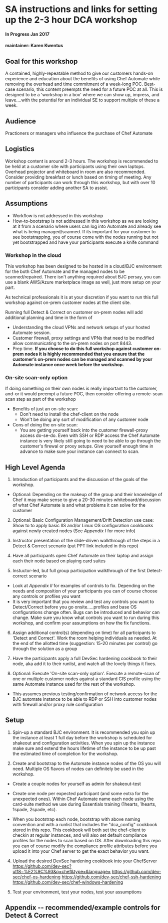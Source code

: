 # SA instructions and links for setting up the 2-3 hour DCA workshop

#### In Progress Jan 2017
#### maintainer: Karen Kwentus

## Goal for this workshop
A contained, highly-repeatable method to give our customers hands-on experience and education about the benefits of using Chef Automate while removing the overhead and time commitment of a week-long POC.   Best-case scenario, this content preempts the need for a future POC at all.   This is designed to be a 'workshop in a box' where we can show up, impress, and leave....with the potential for an individual SE to support multiple of these a week.   


## Audience
Practioners or managers who influence the purchase of Chef Automate

## Logistics 
Workshop content is around 2-3 hours.   The workshop is recommended to be held at a customer site with participants using their own laptops.   Overhead projector and whiteboard in room are also recommended.    Consider providing breakfast or lunch based on timing of meeting.   Any number of participants can work through this workshop, but with over 10 participants consider adding another SA to assist.

 
## Assumptions
* Workflow is not addressed in this workshop
* How-to-bootstrap is not addressed in this workshop as we are looking at it from a scenario where users can log into Automate and already see what is being managed/scanned.  If its important for your customer to see bootstrapping, you of course come with the nodes running but not yet bootstrapped and have your participants execute a knife command


### Workshop in the cloud
This workshop has been designed to be hosted in a cloud/BJC environment for the both Chef Automate and the managed nodes to be scanned/repaired.  There isn't anything required about BJC persay, you can use a blank AWS/Azure marketplace image as well, just more setup on your part.

As technical professionals it is at your discretion if you want to run this full workshop against on-prem customer nodes at the client site.   

Running full Detect & Correct on customer on-prem nodes will add additional planning and time in the form of
* Understanding the cloud VPNs and network setups of your hosted Automate session.
* Customer firewall, proxy settings and VPNs that need to be modified allow communicating to the on-prem nodes on port 8443. 
* Prep time.    **If you choose to do this full workshop against customer on-prem nodes it is highly recommended that you ensure that the customer’s on-prem nodes can be managed and scanned by your Automate instance once week before the workshop.**


### On-site scan-only option
If doing something on their own nodes is really important to the customer, and-or it would preempt a future POC, then consider offering a remote-scan scan step as part of the workshop
* Benefits of just an on-site scan:
    - Don't need to install the chef-client on the node
    - Won't be doing any sort of modification of any customer node
* Cons of doing the on-site scan:
    - You are getting yourself back into the customer firewall-proxy access do-se-do.  Even with SSH or RDP access the Chef Automate instance is very likely still going to need to be able to go through the customer's firewal or proxy setups.   Give yourself enough time in advance to make sure your instance can connect to scan.


## High Level Agenda
1.  Introduction of participants and the discussion of the goals of the workshop.
   * Optional: Depending on the makeup of the group and their knowledge of Chef it may make sense to give a 20-30 minutes whiteboard/discussion of what Chef Automate is and what problems it can solve for the customer

2.  Optional: Basic Configuration Management/Drift Detection use case: Show to to apply basic IIS and/or Linux OS configuration cookbooks against newly created nodes (See *Appendix I* for more info)

3. Instructor presentation of the slide-driven walkthrough of the steps in a Detect & Correct scenario  (put PPT link included in this repo)

4. Have all participants open Chef Automate on their laptop and assign each their node based on playing card suites

5. Instuctor-led, but full group participation walkthrough of the first Detect-correct scenario
  * Look at *Appendix II* for examples of controls to fix.   Depending on the needs and composition of your participants you can of course choose any controls or profiles you want
  * It is very important that you review and test any controls you want to Detect/Correct before you go onsite.....profiles and base OS configurations change often.  Bugs can be introduced and behavior can change.  Make sure you know what controls you want to run during this workshop, and confirm your assumptions on how the fix functions.

6. Assign additional control(s) (depending on time) for all participants to 'Detect and Correct'.  Work the room helping individuals as needed.  At the end of the allotted time (suggestion: 15-20 minutes per control) go through the solution as a group

7. Have the participants apply a full DevSec hardening cookbook to their node, aka add it to their runlist, and watch all the lovely things it fixes.  

8.  Optional: Execute 'On-site scan-only option'.  Execute a remote-scan of one or multiple customer nodes against a standard CIS profile using the same Automate instance used for the rest of the workshop.  
   * This assumes previous testing/confirmation of network access for the BJC automate instance to be able to RDP or SSH into customer nodes with firewall and/or proxy rule configuration  


## Setup
1.	Spin-up a standard BJC environment.   It is recommended you spin up the instance at least 1 full day before the workshop is scheduled for shakeout and configuration activities.   When you spin up the instance make sure and extend the hours lifetime of the instance to be up past the estimated time of completion for the workshop.

2.	Create and bootstrap to the Automate instance nodes of the OS you will need.  Multiple OS flavors of nodes can definitely be used in the workshop.

* Create a couple nodes for yourself as admin for shakeout-test

* Create one node per expected participant (and some extra for the unexpected ones).  Within Chef Automate name each node using the card-suite method we use during Essentials training (1hearts, 1hearts, 1spade, 2spade, etc).    

* When you bootstrap each node, bootstrap with above naming convention and with a runlist that includes the "dca_config" cookbook stored in this repo. This cookbook will both set the chef-client to checkin at regular instances, and will also set default compliance profiles for the nodes to scan based on OS.  After downloading this repo you can of course modify the compliance profile attributes before you upload it into your Chef server to get the exact behavior you want.

4. Upload the desired DevSec hardening cookbook into your ChefServer
https://github.com/dev-sec?utf8=%E2%9C%93&q=chef&type=&language=
https://github.com/dev-sec/chef-os-hardening
https://github.com/dev-sec/chef-ssh-hardening
https://github.com/dev-sec/chef-windows-hardening

3. Test your environment, test your nodes, test your assumptions


## Appendix -- recommended/example controls for Detect & Correct 

